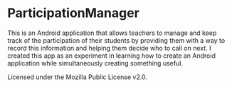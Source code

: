 ParticipationManager
====================

This is an Android application that allows teachers to manage and keep track of the participation of their students by providing them with a way to record this information and helping them decide who to call on next.  I created this app as an experiment in learning how to create an Android application while simultaneously creating something useful.

Licensed under the Mozilla Public License v2.0.
